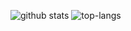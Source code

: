 ![github stats](https://github-readme-stats.vercel.app/api?username=nikolov9996&show=reviews,discussions_started,discussions_answered,prs_merged,prs_merged_percentage&hide=stars,contribs&theme=dark&line_height=23)
![top-langs](https://github-readme-stats.vercel.app/api/top-langs?username=nikolov9996&show_icons=true&theme=dark&hide=html,css&layout=donut)


